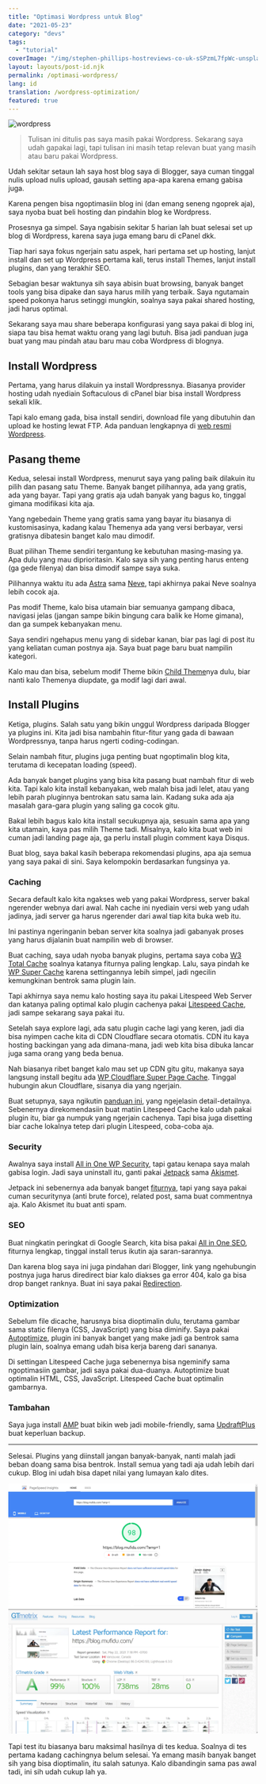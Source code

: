 ```yaml
---
title: "Optimasi Wordpress untuk Blog"
date: "2021-05-23"
category: "devs"
tags:
  - "tutorial"
coverImage: "/img/stephen-phillips-hostreviews-co-uk-sSPzmL7fpWc-unsplash.jpg"
layout: layouts/post-id.njk
permalink: /optimasi-wordpress/
lang: id
translation: /wordpress-optimization/
featured: true
---
```


![wordpress](https://images.unsplash.com/photo-1560472354-0088b5dc9d8d?ixid=MnwxMjA3fDB8MHxwaG90by1wYWdlfHx8fGVufDB8fHx8&ixlib=rb-1.2.1&auto=format&fit=crop&w=1916&q=80)

> Tulisan ini ditulis pas saya masih pakai Wordpress. Sekarang saya udah gapakai lagi, tapi tulisan ini masih tetap relevan buat yang masih atau baru pakai Wordpress.

Udah sekitar setaun lah saya host blog saya di Blogger, saya cuman tinggal nulis upload nulis upload, gausah setting apa-apa karena emang gabisa juga.

Karena pengen bisa ngoptimasiin blog ini (dan emang seneng ngoprek aja), saya nyoba buat beli hosting dan pindahin blog ke Wordpress.

Prosesnya ga simpel. Saya ngabisin sekitar 5 harian lah buat selesai set up blog di Wordpress, karena saya juga emang baru di cPanel dkk.

Tiap hari saya fokus ngerjain satu aspek, hari pertama set up hosting, lanjut install dan set up Wordpress pertama kali, terus install Themes, lanjut install plugins, dan yang terakhir SEO.

Sebagian besar waktunya sih saya abisin buat browsing, banyak banget tools yang bisa dipake dan saya harus milih yang terbaik. Saya ngutamain speed pokonya harus setinggi mungkin, soalnya saya pakai shared hosting, jadi harus optimal.

Sekarang saya mau share beberapa konfigurasi yang saya pakai di blog ini, siapa tau bisa hemat waktu orang yang lagi butuh. Bisa jadi panduan juga buat yang mau pindah atau baru mau coba Wordpress di blognya.

## Install Wordpress

Pertama, yang harus dilakuin ya install Wordpressnya. Biasanya provider hosting udah nyediain Softaculous di cPanel biar bisa install Wordpress sekali klik.

Tapi kalo emang gada, bisa install sendiri, download file yang dibutuhin dan upload ke hosting lewat FTP. Ada panduan lengkapnya di [web resmi Wordpress](https://wordpress.org).

## Pasang theme

Kedua, selesai install Wordpress, menurut saya yang paling baik dilakuin itu pilih dan pasang satu Theme. Banyak banget pilihannya, ada yang gratis, ada yang bayar. Tapi yang gratis aja udah banyak yang bagus ko, tinggal gimana modifikasi kita aja.

Yang ngebedain Theme yang gratis sama yang bayar itu biasanya di kustomisasinya, kadang kalau Themenya ada yang versi berbayar, versi gratisnya dibatesin banget kalo mau dimodif.

Buat pilihan Theme sendiri tergantung ke kebutuhan masing-masing ya. Apa dulu yang mau diprioritasin. Kalo saya sih yang penting harus enteng (ga gede filenya) dan bisa dimodif sampe saya suka.

Pilihannya waktu itu ada [Astra](https://wordpress.org/themes/astra/) sama [Neve](https://wordpress.org/themes/neve/), tapi akhirnya pakai Neve soalnya lebih cocok aja.

Pas modif Theme, kalo bisa utamain biar semuanya gampang dibaca, navigasi jelas (jangan sampe bikin bingung cara balik ke Home gimana), dan ga sumpek kebanyakan menu.

Saya sendiri ngehapus menu yang di sidebar kanan, biar pas lagi di post itu yang keliatan cuman postnya aja. Saya buat page baru buat nampilin kategori.

Kalo mau dan bisa, sebelum modif Theme bikin [Child Theme](https://codeable.io/what-is-a-child-theme-wordpress/#:~:text=A%20child%20theme%20is%20a,of%20modifying%20an%20existing%20theme.)nya dulu, biar nanti kalo Themenya diupdate, ga modif lagi dari awal.

## Install Plugins

Ketiga, plugins. Salah satu yang bikin unggul Wordpress daripada Blogger ya plugins ini. Kita jadi bisa nambahin fitur-fitur yang gada di bawaan Wordpressnya, tanpa harus ngerti coding-codingan.

Selain nambah fitur, plugins juga penting buat ngoptimalin blog kita, terutama di kecepatan loading (speed).

Ada banyak banget plugins yang bisa kita pasang buat nambah fitur di web kita. Tapi kalo kita install kebanyakan, web malah bisa jadi lelet, atau yang lebih parah pluginnya bentrokan satu sama lain. Kadang suka ada aja masalah gara-gara plugin yang saling ga cocok gitu.

Bakal lebih bagus kalo kita install secukupnya aja, sesuain sama apa yang kita utamain, kaya pas milih Theme tadi. Misalnya, kalo kita buat web ini cuman jadi landing page aja, ga perlu install plugin comment kaya Disqus.

Buat blog, saya bakal kasih beberapa rekomendasi plugins, apa aja semua yang saya pakai di sini. Saya kelompokin berdasarkan fungsinya ya.

### Caching

Secara default kalo kita ngakses web yang pakai Wordpress, server bakal ngerender webnya dari awal. Nah cache ini nyediain versi web yang udah jadinya, jadi server ga harus ngerender dari awal tiap kita buka web itu.

Ini pastinya ngeringanin beban server kita soalnya jadi gabanyak proses yang harus dijalanin buat nampilin web di browser.

Buat caching, saya udah nyoba banyak plugins, pertama saya coba [W3 Total Cache](https://id.wordpress.org/plugins/w3-total-cache/) soalnya katanya fiturnya paling lengkap. Lalu, saya pindah ke [WP Super Cache](https://id.wordpress.org/plugins/wp-super-cache/) karena settingannya lebih simpel, jadi ngecilin kemungkinan bentrok sama plugin lain.

Tapi akhirnya saya nemu kalo hosting saya itu pakai Litespeed Web Server dan katanya paling optimal kalo plugin cachenya pakai [Litespeed Cache](https://id.wordpress.org/plugins/litespeed-cache/), jadi sampe sekarang saya pakai itu.

Setelah saya explore lagi, ada satu plugin cache lagi yang keren, jadi dia bisa nyimpen cache kita di CDN Cloudflare secara otomatis. CDN itu kaya hosting backingan yang ada dimana-mana, jadi web kita bisa dibuka lancar juga sama orang yang beda benua.

Nah biasanya ribet banget kalo mau set up CDN gitu gitu, makanya saya langsung install begitu ada [WP Cloudflare Super Page Cache](https://wordpress.org/plugins/wp-cloudflare-page-cache/). Tinggal hubungin akun Cloudflare, sisanya dia yang ngerjain.

Buat setupnya, saya ngikutin [panduan ini](https://webspeedtools.com/litespeed-cache-cloudflare/), yang ngejelasin detail-detailnya. Sebenernya direkomendasiin buat matiin Litespeed Cache kalo udah pakai plugin itu, biar ga numpuk yang ngerjain cachenya. Tapi bisa juga disetting biar cache lokalnya tetep dari plugin Litespeed, coba-coba aja.

### Security

Awalnya saya install [All in One WP Security](https://wordpress.org/plugins/all-in-one-wp-security-and-firewall/), tapi gatau kenapa saya malah gabisa login. Jadi saya uninstall itu, ganti pakai [Jetpack](https://wordpress.org/plugins/jetpack/) sama [Akismet](https://wordpress.org/plugins/akismet/).

Jetpack ini sebenernya ada banyak banget [fiturnya](https://jetpack.com/support/features/), tapi yang saya pakai cuman securitynya (anti brute force), related post, sama buat commentnya aja. Kalo Akismet itu buat anti spam.

### SEO

Buat ningkatin peringkat di Google Search, kita bisa pakai [All in One SEO](https://wordpress.org/plugins/all-in-one-seo-pack/), fiturnya lengkap, tinggal install terus ikutin aja saran-sarannya.

Dan karena blog saya ini juga pindahan dari Blogger, link yang ngehubungin postnya juga harus diredirect biar kalo diakses ga error 404, kalo ga bisa drop banget ranknya. Buat ini saya pakai [Redirection](https://wordpress.org/plugins/redirection/).

### Optimization

Sebelum file dicache, harusnya bisa dioptimalin dulu, terutama gambar sama static filenya (CSS, JavaScript) yang bisa diminify. Saya pakai [Autoptimize](https://wordpress.org/plugins/autoptimize/), plugin ini banyak banget yang make jadi ga bentrok sama plugin lain, soalnya emang udah bisa kerja bareng dari sananya.

Di settingan Litespeed Cache juga sebenernya bisa ngeminify sama ngoptimasiin gambar, jadi saya pakai dua-duanya. Autoptimize buat optimalin HTML, CSS, JavaScript. Litespeed Cache buat optimalin gambarnya.

### Tambahan

Saya juga install [AMP](https://wordpress.org/plugins/amp/) buat bikin web jadi mobile-friendly, sama [UpdraftPlus](https://wordpress.org/plugins/updraftplus/) buat keperluan backup.

---

Selesai. Plugins yang diinstall jangan banyak-banyak, nanti malah jadi beban doang sama bisa bentrok. Install semua yang tadi aja udah lebih dari cukup. Blog ini udah bisa dapet nilai yang lumayan kalo dites.

![hasil tes lighthouse](/img/lighthouse.webp)
![hasil tes gtmetrix](/img/gtmetrix.webp)

Tapi test itu biasanya baru maksimal hasilnya di tes kedua. Soalnya di tes pertama kadang cachingnya belum selesai. Ya emang masih banyak banget sih yang bisa dioptimalin, itu salah satunya. Kalo dibandingin sama pas awal tadi, ini sih udah cukup lah ya.
